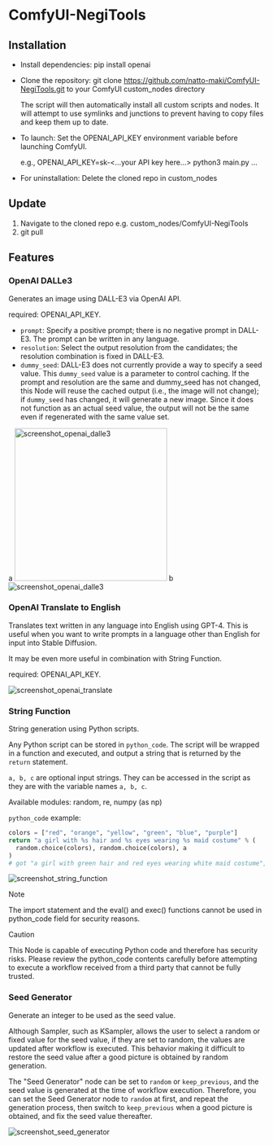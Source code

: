 # ComfyUI-NegiTools

## Installation

- Install dependencies: pip install openai

- Clone the repository: git clone https://github.com/natto-maki/ComfyUI-NegiTools.git
  to your ComfyUI custom_nodes directory

  The script will then automatically install all custom scripts and nodes.
  It will attempt to use symlinks and junctions to prevent having to copy files and keep them up to date.

- To launch: Set the OPENAI_API_KEY environment variable before launching ComfyUI. 

  e.g., OPENAI_API_KEY=sk-<...your API key here...> python3 main.py ...

- For uninstallation:
  Delete the cloned repo in custom_nodes

## Update

1. Navigate to the cloned repo e.g. custom_nodes/ComfyUI-NegiTools
2. git pull

## Features

### OpenAI DALLe3

Generates an image using DALL-E3 via OpenAI API.

required: OPENAI_API_KEY.

- `prompt`: Specify a positive prompt; there is no negative prompt in DALL-E3. 
  The prompt can be written in any language.
- `resolution`: Select the output resolution from the candidates;
  the resolution combination is fixed in DALL-E3.
- `dummy_seed`: DALL-E3 does not currently provide a way to specify a seed value. 
  This `dummy_seed` value is a parameter to control caching. 
  If the prompt and resolution are the same and dummy_seed has not changed, 
  this Node will reuse the cached output (i.e., the image will not change); 
  if `dummy_seed` has changed, it will generate a new image.
  Since it does not function as an actual seed value,
  the output will not be the same even if regenerated with the same value set.

a
<img src="resources/screenshot_openai_dalle3.png" alt="screenshot_openai_dalle3" width="300px">
b
![screenshot_openai_dalle3](resources/screenshot_openai_dalle3.png)


### OpenAI Translate to English

Translates text written in any language into English using GPT-4.
This is useful when you want to write prompts in a language other than English
for input into Stable Diffusion.

It may be even more useful in combination with String Function.

required: OPENAI_API_KEY.

![screenshot_openai_translate](resources/screenshot_openai_translate.png)


### String Function

String generation using Python scripts.

Any Python script can be stored in `python_code`.
The script will be wrapped in a function and executed, and output a string that is returned by the `return` statement.

`a, b, c` are optional input strings. 
They can be accessed in the script as they are with the variable names `a, b, c`.

Available modules: random, re, numpy (as np)


`python_code` example:
```python
colors = ["red", "orange", "yellow", "green", "blue", "purple"]
return "a girl with %s hair and %s eyes wearing %s maid costume" % (
  random.choice(colors), random.choice(colors), a 
)
# got "a girl with green hair and red eyes wearing white maid costume", etc.
```

![screenshot_string_function](resources/screenshot_string_function.png)


> [!NOTE]  
> The import statement and the eval() and exec() functions cannot be used in python_code field 
> for security reasons.

> [!CAUTION]
> This Node is capable of executing Python code and therefore has security risks. 
> Please review the python_code contents carefully before attempting to execute a workflow 
> received from a third party that cannot be fully trusted.


### Seed Generator

Generate an integer to be used as the seed value.

Although Sampler, such as KSampler, allows the user to select a random or fixed value for the seed value, 
if they are set to random, the values are updated after workflow is executed.
This behavior making it difficult to restore the seed value 
after a good picture is obtained by random generation.

The "Seed Generator" node can be set to `random` or `keep_previous`,
and the seed value is generated at the time of workflow execution.
Therefore, you can set the Seed Generator node to `random` at first,
and repeat the generation process, 
then switch to `keep_previous` when a good picture is obtained, 
and fix the seed value thereafter.

![screenshot_seed_generator](resources/screenshot_seed_generator.png)

